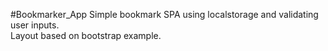 #Bookmarker_App
Simple bookmark SPA using localstorage and validating user inputs.    
Layout based on bootstrap example.    
